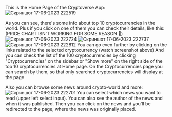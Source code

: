 This is the Home Page of the Cryptoverse App:
![Скриншот 17-06-2023 222519](https://github.com/StanislavPliev/React-Crypto-App/assets/123414192/ee3ed8ef-2905-4c5c-b017-62cc1863cd57)

As you can see, there's some info about top 10 cryptocurrencies in the world. Plus if you click on one of them you can check their details, like this:
(PRICE CHART ISN'T WORKING FOR SOME REASON 🤔)
![Скриншот 17-06-2023 222724](https://github.com/StanislavPliev/React-Crypto-App/assets/123414192/3278f10c-5177-4e83-b191-531d2d6c936e)
![Скриншот 17-06-2023 222737](https://github.com/StanislavPliev/React-Crypto-App/assets/123414192/0e437483-6f45-4c11-b87a-1748fe067815)
![Скриншот 17-06-2023 222812](https://github.com/StanislavPliev/React-Crypto-App/assets/123414192/f99ee921-bb9f-4aef-87ab-9824773e1f25)
You can go even further by clicking on the links related to the selected cryptocurrency (watch screenshot above)
And you can check the list of the 100 cryptocurrencies by clicking "Cryptocurrencies" on the sidebar or "Show more" on the right side of the top 10 cryptocurrencies at Home page. On the Cryptocurrencies page you can search by them, so that only searched cryptocurrencies will display at the page

Also you can browse some news around crypto-world and more:
![Скриншот 17-06-2023 222701](https://github.com/StanislavPliev/React-Crypto-App/assets/123414192/451dabca-059c-4389-aa29-10db41373bc1)
You can select which news you want to read (upper left select input). You can also see the author of the news and when it was published. Then you can click on the news and you'll be redirected to the page, where the news was originally placed.
